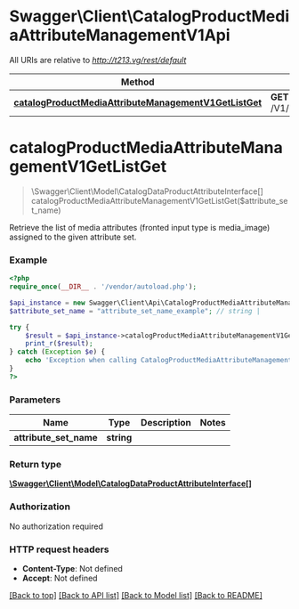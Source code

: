 # Swagger\Client\CatalogProductMediaAttributeManagementV1Api

All URIs are relative to *http://t213.vg/rest/default*

Method | HTTP request | Description
------------- | ------------- | -------------
[**catalogProductMediaAttributeManagementV1GetListGet**](CatalogProductMediaAttributeManagementV1Api.md#catalogProductMediaAttributeManagementV1GetListGet) | **GET** /V1/products/media/types/{attributeSetName} | 


# **catalogProductMediaAttributeManagementV1GetListGet**
> \Swagger\Client\Model\CatalogDataProductAttributeInterface[] catalogProductMediaAttributeManagementV1GetListGet($attribute_set_name)



Retrieve the list of media attributes (fronted input type is media_image) assigned to the given attribute set.

### Example
```php
<?php
require_once(__DIR__ . '/vendor/autoload.php');

$api_instance = new Swagger\Client\Api\CatalogProductMediaAttributeManagementV1Api();
$attribute_set_name = "attribute_set_name_example"; // string | 

try {
    $result = $api_instance->catalogProductMediaAttributeManagementV1GetListGet($attribute_set_name);
    print_r($result);
} catch (Exception $e) {
    echo 'Exception when calling CatalogProductMediaAttributeManagementV1Api->catalogProductMediaAttributeManagementV1GetListGet: ', $e->getMessage(), PHP_EOL;
}
?>
```

### Parameters

Name | Type | Description  | Notes
------------- | ------------- | ------------- | -------------
 **attribute_set_name** | **string**|  |

### Return type

[**\Swagger\Client\Model\CatalogDataProductAttributeInterface[]**](../Model/CatalogDataProductAttributeInterface.md)

### Authorization

No authorization required

### HTTP request headers

 - **Content-Type**: Not defined
 - **Accept**: Not defined

[[Back to top]](#) [[Back to API list]](../../README.md#documentation-for-api-endpoints) [[Back to Model list]](../../README.md#documentation-for-models) [[Back to README]](../../README.md)

